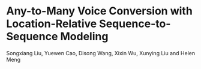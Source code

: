 # Any-to-Many Voice Conversion with Location-Relative Sequence-to-Sequence Modeling
Songxiang Liu, Yuewen Cao, Disong Wang, Xixin Wu, Xunying Liu and Helen Meng
